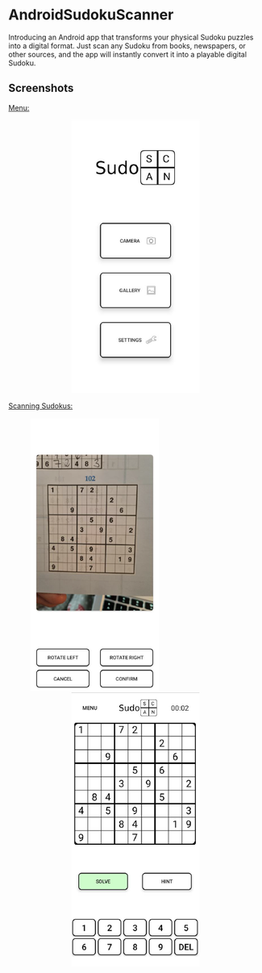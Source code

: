 # AndroidSudokuScanner
Introducing an Android app that transforms your physical Sudoku puzzles into a digital format. Just scan any Sudoku from books, newspapers, or other sources, and the app will instantly convert it into a playable digital Sudoku.

## **Screenshots**

<ins>Menu:</ins><br>
    <p align="center">
        ![Menu](/Screenshots/Menu.png)
    </p>

<ins>Scanning Sudokus:</ins><br>
    <p align="center">
        ![Menu](/Screenshots/Scan.png) &nbsp;&nbsp;&nbsp;&nbsp;&nbsp;&nbsp;&nbsp;&nbsp;&nbsp;&nbsp;&nbsp;&nbsp;&nbsp;&nbsp;&nbsp;&nbsp;&nbsp;&nbsp;&nbsp;&nbsp;&nbsp;&nbsp;&nbsp;&nbsp;&nbsp;&nbsp;&nbsp;&nbsp;&nbsp;&nbsp;&nbsp;&nbsp;&nbsp;&nbsp;&nbsp;&nbsp;&nbsp;&nbsp;&nbsp;&nbsp; ![Menu](/Screenshots/Game.png) 
    </p>
